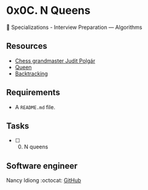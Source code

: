# 0x0C. N Queens
:open_file_folder: Specializations - Interview Preparation ― Algorithms  

## Resources
* [Chess grandmaster Judit Polgár](https://en.wikipedia.org/wiki/Judit_Polg%C3%A1r)
* [Queen](https://en.wikipedia.org/wiki/Queen_%28chess%29)
* [Backtracking](https://en.wikipedia.org/wiki/Backtracking)

## Requirements
* A ```README.md``` file.

## Tasks
* [ ] 0. N queens

## Software engineer
Nancy Idiong 
:octocat: [GitHub](https://github.com/nancyiddy)
